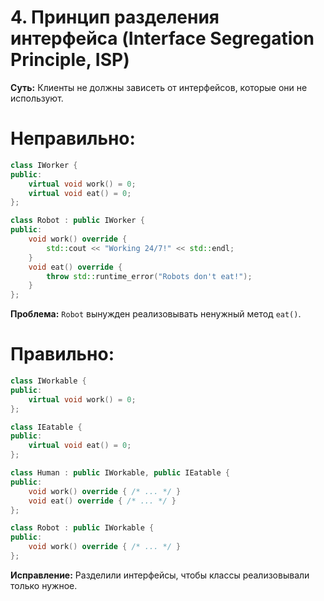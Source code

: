 # 4. Принцип разделения интерфейса (Interface Segregation Principle, ISP)
__Суть:__
Клиенты не должны зависеть от интерфейсов, которые они не используют.
# Неправильно:
```c++
class IWorker {
public:
    virtual void work() = 0;
    virtual void eat() = 0;
};

class Robot : public IWorker {
public:
    void work() override {
        std::cout << "Working 24/7!" << std::endl;
    }
    void eat() override {
        throw std::runtime_error("Robots don't eat!");
    }
};
```
__Проблема:__ ```Robot``` вынужден реализовывать ненужный метод ```eat()```.

# Правильно:
```c++
class IWorkable {
public:
    virtual void work() = 0;
};

class IEatable {
public:
    virtual void eat() = 0;
};

class Human : public IWorkable, public IEatable {
public:
    void work() override { /* ... */ }
    void eat() override { /* ... */ }
};

class Robot : public IWorkable {
public:
    void work() override { /* ... */ }
};
```
__Исправление:__ Разделили интерфейсы, чтобы классы реализовывали только нужное.